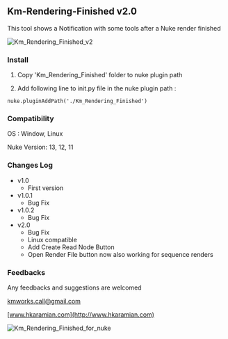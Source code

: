 ## Km-Rendering-Finished v2.0
This tool shows a Notification with some tools after a Nuke render finished

![Km_Rendering_Finished_v2](https://user-images.githubusercontent.com/93508495/145724037-537ef51d-d4fc-4990-a9e6-eab8bb113b2f.gif)



### Install
1. Copy 'Km_Rendering_Finished' folder to nuke plugin path

2. Add following line to init.py file in the nuke plugin path :

`nuke.pluginAddPath('./Km_Rendering_Finished')`

### Compatibility
OS : Window, Linux

Nuke Version: 13, 12, 11

### Changes Log
+ v1.0
    + First version
+ v1.0.1 
    + Bug Fix
+ v1.0.2
    + Bug Fix
+ v2.0
    + Bug Fix
    + Linux compatible
    + Add Create Read Node Button
    + Open Render File button now also working for sequence renders


### Feedbacks
Any feedbacks and suggestions are welcomed

kmworks.call@gmail.com

[www.hkaramian.com](http://www.hkaramian.com)

![Km_Rendering_Finished_for_nuke](https://user-images.githubusercontent.com/93508495/145636130-7de59909-d078-484b-b198-14b82de1e449.jpg)